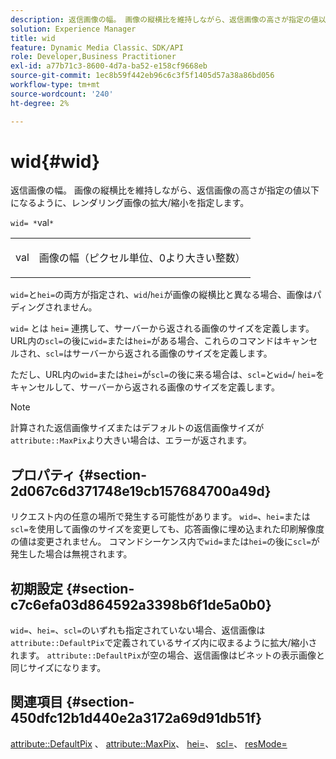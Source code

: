 ```yaml
---
description: 返信画像の幅。 画像の縦横比を維持しながら、返信画像の高さが指定の値以下になるように、レンダリング画像の拡大/縮小を指定します。
solution: Experience Manager
title: wid
feature: Dynamic Media Classic、SDK/API
role: Developer,Business Practitioner
exl-id: a77b71c3-8600-4d7a-ba52-e158cf9668eb
source-git-commit: 1ec8b59f442eb96c6c3f5f1405d57a38a86bd056
workflow-type: tm+mt
source-wordcount: '240'
ht-degree: 2%

---
```


# wid{#wid}

返信画像の幅。 画像の縦横比を維持しながら、返信画像の高さが指定の値以下になるように、レンダリング画像の拡大/縮小を指定します。

`wid= *`val`*`

<table id="simpletable_1C898A7B99114BE986EC5553F6A31E82"> 
 <tr class="strow"> 
  <td class="stentry"> <p><span class="varname"> val</span> </p> </td> 
  <td class="stentry"> <p>画像の幅（ピクセル単位、0より大きい整数） </p></td> 
 </tr> 
</table>

`wid=`と`hei=`の両方が指定され、`wid`/`hei`が画像の縦横比と異なる場合、画像はパディングされません。

`wid=` とは `hei=` 連携して、サーバーから返される画像のサイズを定義します。URL内の`scl=`の後に`wid=`または`hei=`がある場合、これらのコマンドはキャンセルされ、`scl=`はサーバーから返される画像のサイズを定義します。

ただし、URL内の`wid=`または`hei=`が`scl=`の後に来る場合は、`scl=`と`wid=`/ `hei=`をキャンセルして、サーバーから返される画像のサイズを定義します。

>[!NOTE]
>
>計算された返信画像サイズまたはデフォルトの返信画像サイズが`attribute::MaxPix`より大きい場合は、エラーが返されます。

## プロパティ {#section-2d067c6d371748e19cb157684700a49d}

リクエスト内の任意の場所で発生する可能性があります。 `wid=`、`hei=`または`scl=`を使用して画像のサイズを変更しても、応答画像に埋め込まれた印刷解像度の値は変更されません。 コマンドシーケンス内で`wid=`または`hei=`の後に`scl=`が発生した場合は無視されます。

## 初期設定 {#section-c7c6efa03d864592a3398b6f1de5a0b0}

`wid=`、`hei=`、`scl=`のいずれも指定されていない場合、返信画像は`attribute::DefaultPix`で定義されているサイズ内に収まるように拡大/縮小されます。 `attribute::DefaultPix`が空の場合、返信画像はビネットの表示画像と同じサイズになります。

## 関連項目 {#section-450dfc12b1d440e2a3172a69d91db51f}

[attribute::DefaultPix](../../../../../ir-api/material-cat/image-rendering-api-ref/c-ir-material-catalog/c-ir-attributes-reference/r-ir-defaultpix.md#reference-102c98f9b5d24d2aaaeb756653fb0e6f) 、 [attribute::MaxPix](../../../../../ir-api/material-cat/image-rendering-api-ref/c-ir-material-catalog/c-ir-attributes-reference/r-ir-maxpix.md#reference-569f186bbc2840a6bd3cffa8ff3e7657)、 [hei=](../../../../../ir-api/http-protocol/image-rendering-api-ref/c-ir-http-protocol-ref/c-ir-http-protocol-command-reference/r-ir-hei.md#reference-1c08f60365a94417a39867c09cac5478)、 [scl=](../../../../../ir-api/http-protocol/image-rendering-api-ref/c-ir-http-protocol-ref/c-ir-http-protocol-command-reference/r-ir-scl.md#reference-b14b51a6cbe34f0bba42880540592f29)、 [resMode=](../../../../../ir-api/http-protocol/image-rendering-api-ref/c-ir-http-protocol-ref/c-ir-http-protocol-command-reference/r-ir-http-resmode.md#reference-851a5b636f8948cfb11456c9b7dab0d3)
